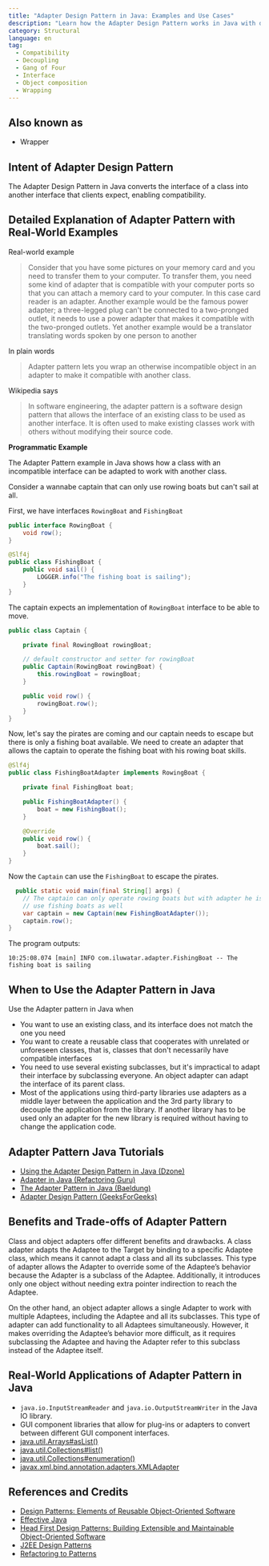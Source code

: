 ```yaml
---
title: "Adapter Design Pattern in Java: Examples and Use Cases"
description: "Learn how the Adapter Design Pattern works in Java with detailed examples and use cases. Understand how it enables compatibility between incompatible interfaces."
category: Structural
language: en
tag:
  - Compatibility
  - Decoupling
  - Gang of Four
  - Interface
  - Object composition
  - Wrapping
---
```


## Also known as

* Wrapper

## Intent of Adapter Design Pattern

The Adapter Design Pattern in Java converts the interface of a class into another interface that clients expect, enabling compatibility.

## Detailed Explanation of Adapter Pattern with Real-World Examples

Real-world example

> Consider that you have some pictures on your memory card and you need to transfer them to your computer. To transfer them, you need some kind of adapter that is compatible with your computer ports so that you can attach a memory card to your computer. In this case card reader is an adapter. Another example would be the famous power adapter; a three-legged plug can't be connected to a two-pronged outlet, it needs to use a power adapter that makes it compatible with the two-pronged outlets. Yet another example would be a translator translating words spoken by one person to another

In plain words

> Adapter pattern lets you wrap an otherwise incompatible object in an adapter to make it compatible with another class.

Wikipedia says

> In software engineering, the adapter pattern is a software design pattern that allows the interface of an existing class to be used as another interface. It is often used to make existing classes work with others without modifying their source code.

**Programmatic Example**

The Adapter Pattern example in Java shows how a class with an incompatible interface can be adapted to work with another class.

Consider a wannabe captain that can only use rowing boats but can't sail at all.

First, we have interfaces `RowingBoat` and `FishingBoat`

```java
public interface RowingBoat {
    void row();
}

@Slf4j
public class FishingBoat {
    public void sail() {
        LOGGER.info("The fishing boat is sailing");
    }
}
```

The captain expects an implementation of `RowingBoat` interface to be able to move.

```java
public class Captain {

    private final RowingBoat rowingBoat;

    // default constructor and setter for rowingBoat
    public Captain(RowingBoat rowingBoat) {
        this.rowingBoat = rowingBoat;
    }

    public void row() {
        rowingBoat.row();
    }
}
```

Now, let's say the pirates are coming and our captain needs to escape but there is only a fishing boat available. We need to create an adapter that allows the captain to operate the fishing boat with his rowing boat skills.

```java
@Slf4j
public class FishingBoatAdapter implements RowingBoat {

    private final FishingBoat boat;

    public FishingBoatAdapter() {
        boat = new FishingBoat();
    }

    @Override
    public void row() {
        boat.sail();
    }
}
```

Now the `Captain` can use the `FishingBoat` to escape the pirates.

```java
  public static void main(final String[] args) {
    // The captain can only operate rowing boats but with adapter he is able to
    // use fishing boats as well
    var captain = new Captain(new FishingBoatAdapter());
    captain.row();
}
```

The program outputs:

```
10:25:08.074 [main] INFO com.iluwatar.adapter.FishingBoat -- The fishing boat is sailing
```

## When to Use the Adapter Pattern in Java

Use the Adapter pattern in Java when

* You want to use an existing class, and its interface does not match the one you need
* You want to create a reusable class that cooperates with unrelated or unforeseen classes, that is, classes that don't necessarily have compatible interfaces
* You need to use several existing subclasses, but it's impractical to adapt their interface by subclassing everyone. An object adapter can adapt the interface of its parent class.
* Most of the applications using third-party libraries use adapters as a middle layer between the application and the 3rd party library to decouple the application from the library. If another library has to be used only an adapter for the new library is required without having to change the application code.

## Adapter Pattern Java Tutorials

* [Using the Adapter Design Pattern in Java (Dzone)](https://dzone.com/articles/adapter-design-pattern-in-java)
* [Adapter in Java (Refactoring Guru)](https://refactoring.guru/design-patterns/adapter/java/example)
* [The Adapter Pattern in Java (Baeldung)](https://www.baeldung.com/java-adapter-pattern)
* [Adapter Design Pattern (GeeksForGeeks)](https://www.geeksforgeeks.org/adapter-pattern/)

## Benefits and Trade-offs of Adapter Pattern

Class and object adapters offer different benefits and drawbacks. A class adapter adapts the Adaptee to the Target by binding to a specific Adaptee class, which means it cannot adapt a class and all its subclasses. This type of adapter allows the Adapter to override some of the Adaptee’s behavior because the Adapter is a subclass of the Adaptee. Additionally, it introduces only one object without needing extra pointer indirection to reach the Adaptee.

On the other hand, an object adapter allows a single Adapter to work with multiple Adaptees, including the Adaptee and all its subclasses. This type of adapter can add functionality to all Adaptees simultaneously. However, it makes overriding the Adaptee’s behavior more difficult, as it requires subclassing the Adaptee and having the Adapter refer to this subclass instead of the Adaptee itself.

## Real-World Applications of Adapter Pattern in Java

* `java.io.InputStreamReader` and `java.io.OutputStreamWriter` in the Java IO library.
* GUI component libraries that allow for plug-ins or adapters to convert between different GUI component interfaces.
* [java.util.Arrays#asList()](http://docs.oracle.com/javase/8/docs/api/java/util/Arrays.html#asList%28T...%29)
* [java.util.Collections#list()](https://docs.oracle.com/javase/8/docs/api/java/util/Collections.html#list-java.util.Enumeration-)
* [java.util.Collections#enumeration()](https://docs.oracle.com/javase/8/docs/api/java/util/Collections.html#enumeration-java.util.Collection-)
* [javax.xml.bind.annotation.adapters.XMLAdapter](http://docs.oracle.com/javase/8/docs/api/javax/xml/bind/annotation/adapters/XmlAdapter.html#marshal-BoundType-)

## References and Credits

* [Design Patterns: Elements of Reusable Object-Oriented Software](https://amzn.to/3w0pvKI)
* [Effective Java](https://amzn.to/4cGk2Jz)
* [Head First Design Patterns: Building Extensible and Maintainable Object-Oriented Software](https://amzn.to/49NGldq)
* [J2EE Design Patterns](https://amzn.to/4dpzgmx)
* [Refactoring to Patterns](https://amzn.to/3VOO4F5)
